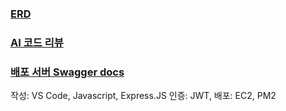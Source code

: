 ### [ERD](https://drawsql.app/teams/ows-2/diagrams/signing-app)

### [AI 코드 리뷰](https://www.notion.so/AI-f43e19257e6645f7983479767f6b94c9?pvs=4)

### [배포 서버 Swagger docs](http://13.125.31.185:3000/api-docs)

작성: VS Code, Javascript, Express.JS
인증: JWT,
배포: EC2, PM2
